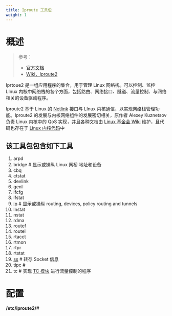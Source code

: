 ```yaml
---
title: Iproute 工具包
weight: 1
---
```


# 概述

> 参考：
>
> - [官方文档](https://wiki.linuxfoundation.org/networking/iproute2)
> - [Wiki，Iproute2](https://en.wikipedia.org/wiki/Iproute2)

Iprtoue2 是一组应用程序的集合，用于管理 Linux 网络栈。可以控制、监控 LInux 内核中网络栈的各个方面，包括路由、网络接口、隧道、流量控制、与网络相关的设备驱动程序。

Iproute2 基于 Linux 的 [Netlink](/docs/2.编程/高级编程语言/Go/Go%20第三方库/网络栈控制/Netlink/Netlink.md) 接口与 LInux 内核通信，以实现网络栈管理功能。Iproute2 的发展与内核网络组件的发展密切相关，原作者 Alexey Kuznetsov 负责 Linux 内核中的 QoS 实现，并且各种文档由 [Linux 基金会 Wiki](https://wiki.linuxfoundation.org/) 维护，且代码也存在于 [Linux 内核代码](https://git.kernel.org/pub/scm/network/iproute2/iproute2.git)中

## 该工具包包含如下工具

1. arpd
2. bridge # 显示或操纵 Linux 网桥 地址和设备
3. cbq
4. ctstat
5. devlink
6. genl
7. ifcfg
8. ifstat
9. [ip](/docs/1.操作系统/X.Linux%20管理/Linux%20网络管理工具/Iproute%20工具包/ip%20命令行工具/ip%20命令行工具.md) # 显示或操纵 routing, devices, policy routing and tunnels
10. lnstat
11. nstat
12. rdma
13. routef
14. routel
15. rtacct
16. rtmon
17. rtpr
18. rtstat
19. [ss](/docs/1.操作系统/X.Linux%20管理/Linux%20网络管理工具/Iproute%20工具包/ss%20命令行工具.md) # 转存 Socket 信息
20. tipc #
21. tc # 实现 [TC 模块](docs/1.操作系统/2.Kernel(内核)/8.Network%20管理/Linux%20网络流量控制/TC%20模块/TC%20模块.md) 进行流量控制的程序

# 配置

**/etc/iproute2/**#
